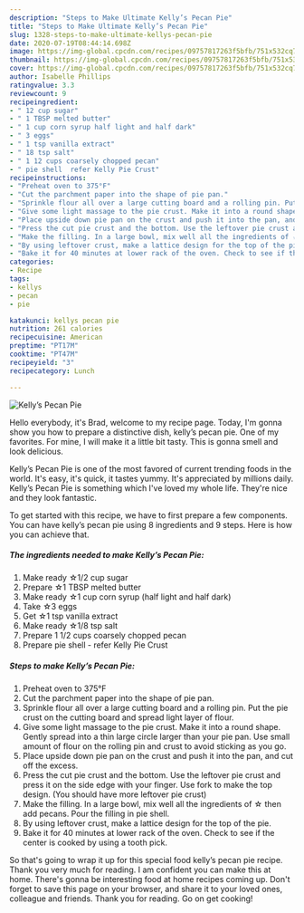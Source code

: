 ```yaml
---
description: "Steps to Make Ultimate Kelly’s Pecan Pie"
title: "Steps to Make Ultimate Kelly’s Pecan Pie"
slug: 1328-steps-to-make-ultimate-kellys-pecan-pie
date: 2020-07-19T08:44:14.698Z
image: https://img-global.cpcdn.com/recipes/09757817263f5bfb/751x532cq70/kellys-pecan-pie-recipe-main-photo.jpg
thumbnail: https://img-global.cpcdn.com/recipes/09757817263f5bfb/751x532cq70/kellys-pecan-pie-recipe-main-photo.jpg
cover: https://img-global.cpcdn.com/recipes/09757817263f5bfb/751x532cq70/kellys-pecan-pie-recipe-main-photo.jpg
author: Isabelle Phillips
ratingvalue: 3.3
reviewcount: 9
recipeingredient:
- " 12 cup sugar"
- " 1 TBSP melted butter"
- " 1 cup corn syrup half light and half dark"
- " 3 eggs"
- " 1 tsp vanilla extract"
- " 18 tsp salt"
- " 1 12 cups coarsely chopped pecan"
- " pie shell  refer Kelly Pie Crust"
recipeinstructions:
- "Preheat oven to 375°F"
- "Cut the parchment paper into the shape of pie pan."
- "Sprinkle flour all over a large cutting board and a rolling pin. Put the pie crust on the cutting board and spread light layer of flour."
- "Give some light massage to the pie crust. Make it into a round shape. Gently spread into a thin large circle larger than your pie pan. Use small amount of flour on the rolling pin and crust to avoid sticking as you go."
- "Place upside down pie pan on the crust and push it into the pan, and cut off the excess."
- "Press the cut pie crust and the bottom. Use the leftover pie crust and press it on the side edge with your finger. Use fork to make the top design. (You should have more leftover pie crust)"
- "Make the filling. In a large bowl, mix well all the ingredients of ☆ then add pecans. Pour the filling in pie shell."
- "By using leftover crust, make a lattice design for the top of the pie."
- "Bake it for 40 minutes at lower rack of the oven. Check to see if the center is cooked by using a tooth pick."
categories:
- Recipe
tags:
- kellys
- pecan
- pie

katakunci: kellys pecan pie 
nutrition: 261 calories
recipecuisine: American
preptime: "PT17M"
cooktime: "PT47M"
recipeyield: "3"
recipecategory: Lunch

---
```



![Kelly’s Pecan Pie](https://img-global.cpcdn.com/recipes/09757817263f5bfb/751x532cq70/kellys-pecan-pie-recipe-main-photo.jpg)

Hello everybody, it's Brad, welcome to my recipe page. Today, I'm gonna show you how to prepare a distinctive dish, kelly’s pecan pie. One of my favorites. For mine, I will make it a little bit tasty. This is gonna smell and look delicious.

Kelly’s Pecan Pie is one of the most favored of current trending foods in the world. It's easy, it's quick, it tastes yummy. It's appreciated by millions daily. Kelly’s Pecan Pie is something which I've loved my whole life. They're nice and they look fantastic.




To get started with this recipe, we have to first prepare a few components. You can have kelly’s pecan pie using 8 ingredients and 9 steps. Here is how you can achieve that.

<!--inarticleads1-->

##### The ingredients needed to make Kelly’s Pecan Pie:

1. Make ready  ☆1/2 cup sugar
1. Prepare  ☆1 TBSP melted butter
1. Make ready  ☆1 cup corn syrup (half light and half dark)
1. Take  ☆3 eggs
1. Get  ☆1 tsp vanilla extract
1. Make ready  ☆1/8 tsp salt
1. Prepare  1 1/2 cups coarsely chopped pecan
1. Prepare  pie shell - refer Kelly Pie Crust




<!--inarticleads2-->

##### Steps to make Kelly’s Pecan Pie:

1. Preheat oven to 375°F
1. Cut the parchment paper into the shape of pie pan.
1. Sprinkle flour all over a large cutting board and a rolling pin. Put the pie crust on the cutting board and spread light layer of flour.
1. Give some light massage to the pie crust. Make it into a round shape. Gently spread into a thin large circle larger than your pie pan. Use small amount of flour on the rolling pin and crust to avoid sticking as you go.
1. Place upside down pie pan on the crust and push it into the pan, and cut off the excess.
1. Press the cut pie crust and the bottom. Use the leftover pie crust and press it on the side edge with your finger. Use fork to make the top design. (You should have more leftover pie crust)
1. Make the filling. In a large bowl, mix well all the ingredients of ☆ then add pecans. Pour the filling in pie shell.
1. By using leftover crust, make a lattice design for the top of the pie.
1. Bake it for 40 minutes at lower rack of the oven. Check to see if the center is cooked by using a tooth pick.




So that's going to wrap it up for this special food kelly’s pecan pie recipe. Thank you very much for reading. I am confident you can make this at home. There's gonna be interesting food at home recipes coming up. Don't forget to save this page on your browser, and share it to your loved ones, colleague and friends. Thank you for reading. Go on get cooking!
